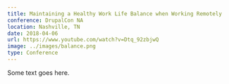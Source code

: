 ```yaml
---
title: Maintaining a Healthy Work Life Balance when Working Remotely
conference: DrupalCon NA
location: Nashville, TN
date: 2018-04-06
url: https://www.youtube.com/watch?v=Dtq_92zbjwQ
image: ../images/balance.png
type: Conference
---
```


Some text goes here.